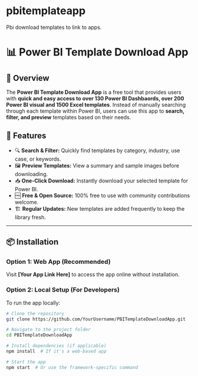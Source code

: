 # pbitemplateapp
Pbi download templates to link to apps.
# 📊 Power BI Template Download App

## 🚀 Overview

The **Power BI Template Download App** is a free tool that provides users with **quick and easy access to over 130 Power BI Dashbaords, over 200 Power BI visual and 1500 Excel templates**. Instead of manually searching through each template within Power BI, users can use this app to **search, filter, and preview** templates based on their needs.

## 🎯 Features

- 🔍 **Search & Filter:** Quickly find templates by category, industry, use case, or keywords.
- 🖼 **Preview Templates:** View a summary and sample images before downloading.
- 📥 **One-Click Download:** Instantly download your selected template for Power BI.
- 🆓 **Free & Open Source:** 100% free to use with community contributions welcome.
- 🏗 **Regular Updates:** New templates are added frequently to keep the library fresh.

---

## 📦 Installation

### Option 1: Web App (Recommended)
Visit **[Your App Link Here]** to access the app online without installation.

### Option 2: Local Setup (For Developers)
To run the app locally:

```bash
# Clone the repository
git clone https://github.com/YourUsername/PBITemplateDownloadApp.git

# Navigate to the project folder
cd PBITemplateDownloadApp

# Install dependencies (if applicable)
npm install  # If it's a web-based app

# Start the app
npm start  # Or use the framework-specific command
